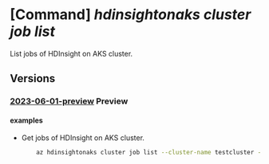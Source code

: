 # [Command] _hdinsightonaks cluster job list_

List jobs of HDInsight on AKS cluster.

## Versions

### [2023-06-01-preview](/Resources/mgmt-plane/L3N1YnNjcmlwdGlvbnMve30vcmVzb3VyY2Vncm91cHMve30vcHJvdmlkZXJzL21pY3Jvc29mdC5oZGluc2lnaHQvY2x1c3RlcnBvb2xzL3t9L2NsdXN0ZXJzL3t9L2pvYnM=/2023-06-01-preview.xml) **Preview**

<!-- mgmt-plane /subscriptions/{}/resourcegroups/{}/providers/microsoft.hdinsight/clusterpools/{}/clusters/{}/jobs 2023-06-01-preview -->

#### examples

- Get jobs of HDInsight on AKS cluster.
    ```bash
        az hdinsightonaks cluster job list --cluster-name testcluster --cluster-pool-name testpool -g RG
    ```
